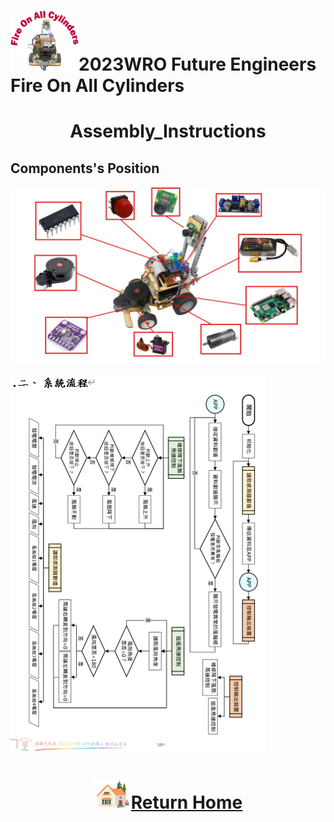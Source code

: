 ![LOGO](../../other/img/logo.png)2023WRO Future Engineers Fire On All Cylinders  
====
# <div align="center">Assembly_Instructions</div> 
## Components's Position  

![image](./img/Component%20position.jpg)  

![image](./img/system.png)  

# <div align="center">![HOME](../../other/img/Home.png)[Return Home](../../)</div>  
